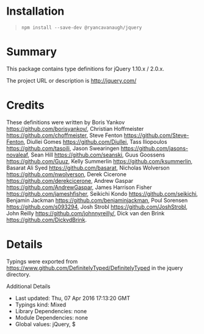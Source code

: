 # Installation
> `npm install --save-dev @ryancavanaugh/jquery`

# Summary
This package contains type definitions for jQuery 1.10.x / 2.0.x.

The project URL or description is http://jquery.com/

# Credits

These definitions were written by Boris Yankov <https://github.com/borisyankov/>, Christian Hoffmeister <https://github.com/choffmeister>, Steve Fenton <https://github.com/Steve-Fenton>, Diullei Gomes <https://github.com/Diullei>, Tass Iliopoulos <https://github.com/tasoili>, Jason Swearingen <https://github.com/jasons-novaleaf>, Sean Hill <https://github.com/seanski>, Guus Goossens <https://github.com/Guuz>, Kelly Summerlin <https://github.com/ksummerlin>, Basarat Ali Syed <https://github.com/basarat>, Nicholas Wolverson <https://github.com/nwolverson>, Derek Cicerone <https://github.com/derekcicerone>, Andrew Gaspar <https://github.com/AndrewGaspar>, James Harrison Fisher <https://github.com/jameshfisher>, Seikichi Kondo <https://github.com/seikichi>, Benjamin Jackman <https://github.com/benjaminjackman>, Poul Sorensen <https://github.com/s093294>, Josh Strobl <https://github.com/JoshStrobl>, John Reilly <https://github.com/johnnyreilly/>, Dick van den Brink <https://github.com/DickvdBrink>.

# Details
Typings were exported from https://www.github.com/DefinitelyTyped/DefinitelyTyped in the jquery directory.

Additional Details
 * Last updated: Thu, 07 Apr 2016 17:13:20 GMT
 * Typings kind: Mixed
 * Library Dependencies: none
 * Module Dependencies: none
 * Global values: jQuery, $
